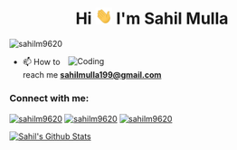
<h1 align="center">Hi <img src="https://raw.githubusercontent.com/ABSphreak/ABSphreak/master/gifs/Hi.gif" width="30px"> I'm Sahil Mulla</h1>


<p align="left"> <img src="https://komarev.com/ghpvc/?username=sahilm9620&label=Profile%20views&color=129e00&style=plastic" alt="sahilm9620" /> </p>
<img align="right" alt="Coding" width="400" src="https://cdn.dribbble.com/users/2646423/screenshots/5507196/computer.gif">



- 📫 How to reach me **sahilmulla199@gmail.com**



<h3 align="left">Connect with me:</h3>
<p align="left">
<a href="https://twitter.com/SahilMu64171390" target="blank"><img align="center" src="https://cdn.jsdelivr.net/npm/simple-icons@3.0.1/icons/twitter.svg" alt="sahilm9620" height="30" width="40" /></a>
<a href="https://www.linkedin.com/in/sahil-mulla-57a981152/" target="blank"><img align="center" src="https://cdn.jsdelivr.net/npm/simple-icons@3.0.1/icons/linkedin.svg" alt="sahilm9620" height="30" width="40" /></a>
<a href="https://instagram.com/sahilm9620" target="blank"><img align="center" src="https://cdn.jsdelivr.net/npm/simple-icons@3.0.1/icons/instagram.svg" alt="sahilm9620" height="30" width="40" /></a>
</p>

<!--<h3 align="left">Languages and Tools:</h3>
<p align="left"> <a href="https://www.cprogramming.com/" target="_blank"> <img src="https://devicons.github.io/devicon/devicon.git/icons/c/c-original.svg" alt="c" width="40" height="40"/> </a> <a href="https://www.w3schools.com/cpp/" target="_blank"> <img src="https://devicons.github.io/devicon/devicon.git/icons/cplusplus/cplusplus-original.svg" alt="cplusplus" width="40" height="40"/> </a> <a href="https://www.w3schools.com/css/" target="_blank"> <img src="https://devicons.github.io/devicon/devicon.git/icons/css3/css3-original-wordmark.svg" alt="css3" width="40" height="40"/> </a> <a href="https://www.figma.com/" target="_blank"> <img src="https://www.vectorlogo.zone/logos/figma/figma-icon.svg" alt="figma" width="40" height="40"/> </a> <a href="https://flutter.dev" target="_blank"> <img src="https://www.vectorlogo.zone/logos/flutterio/flutterio-icon.svg" alt="flutter" width="40" height="40"/> </a> <a href="https://git-scm.com/" target="_blank"> <img src="https://www.vectorlogo.zone/logos/git-scm/git-scm-icon.svg" alt="git" width="40" height="40"/> </a> <a href="https://www.w3.org/html/" target="_blank"> <img src="https://devicons.github.io/devicon/devicon.git/icons/html5/html5-original-wordmark.svg" alt="html5" width="40" height="40"/> </a> <a href="https://www.linux.org/" target="_blank"> <img src="https://devicons.github.io/devicon/devicon.git/icons/linux/linux-original.svg" alt="linux" width="40" height="40"/> </a> <a href="https://www.photoshop.com/en" target="_blank"> <img src="https://devicons.github.io/devicon/devicon.git/icons/photoshop/photoshop-plain.svg" alt="photoshop" width="40" height="40"/> </a> <a href="https://www.python.org" target="_blank"> <img src="https://devicons.github.io/devicon/devicon.git/icons/python/python-original.svg" alt="python" width="40" height="40"/> </a> </p>
-->



[![Sahil's Github Stats](https://github-readme-stats.vercel.app/api?username=sahilm9620&show_icons=true&count_private=true)](https://github.com/sahilm9620/github-readme-stats)



